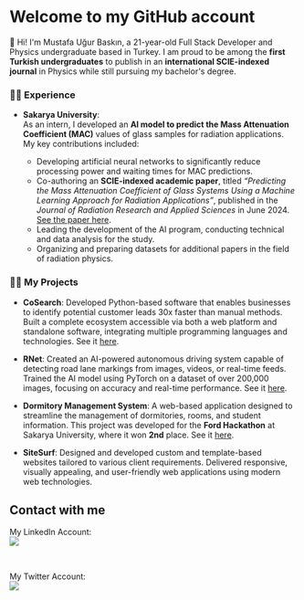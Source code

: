 # Welcome to my GitHub account

👋 Hi! I'm Mustafa Uğur Baskın, a 21-year-old Full Stack Developer and Physics undergraduate based in Turkey. I am proud to be among the <b>first Turkish undergraduates</b> to publish in an <b>international SCIE-indexed journal</b> in Physics while still pursuing my bachelor's degree. 

### 👨‍🏫 Experience

- **Sakarya University**:  
  As an intern, I developed an **AI model to predict the Mass Attenuation Coefficient (MAC)** values of glass samples for radiation applications. My key contributions included:
  
  - Developing artificial neural networks to significantly reduce processing power and waiting times for MAC predictions.
  - Co-authoring an **SCIE-indexed academic paper**, titled *“Predicting the Mass Attenuation Coefficient of Glass Systems Using a Machine Learning Approach for Radiation Applications”*, published in the *Journal of Radiation Research and Applied Sciences* in June 2024. [See the paper here](https://www.sciencedirect.com/science/article/pii/S1687850724001031).
  - Leading the development of the AI program, conducting technical and data analysis for the study.
  - Organizing and preparing datasets for additional papers in the field of radiation physics.

### 👨‍💻 My Projects

- <b>CoSearch</b>:
Developed Python-based software that enables businesses to identify potential customer leads 30x faster than manual methods. Built a complete ecosystem accessible via both a web platform and standalone software, integrating multiple programming languages and technologies. See it [here](https://github.com/mustafaugurbaskin/CoSearch).

- <b>RNet</b>:
Created an AI-powered autonomous driving system capable of detecting road lane markings from images, videos, or real-time feeds. Trained the AI model using PyTorch on a dataset of over 200,000 images, focusing on accuracy and real-time performance. See it [here](https://github.com/mustafaugurbaskin/RNet).

- <b>Dormitory Management System</b>:
A web-based application designed to streamline the management of dormitories, rooms, and student information. This project was developed for the **Ford Hackathon** at Sakarya University, where it won **2nd** place. See it [here](https://github.com/mustafaugurbaskin/dormitory-management-system).

- <b>SiteSurf</b>:
Designed and developed custom and template-based websites tailored to various client requirements. Delivered responsive, visually appealing, and user-friendly web applications using modern web technologies.

## Contact with me
<html>
<body>

My LinkedIn Account:
<br>
<a href="https://www.linkedin.com/in/mustafaugurbaskin/">
<img src="https://img.shields.io/badge/linkedin-%230077B5.svg?style=for-the-badge&logo=linkedin&logoColor=white">
</img>
</a>

<br>

My Twitter Account:
<br>
<a href="https://twitter.com/ugurokuduro/">
<img src="https://img.shields.io/twitter/follow/ugurokuduro?style=social">
</img>
</a>

</body>
</html>

